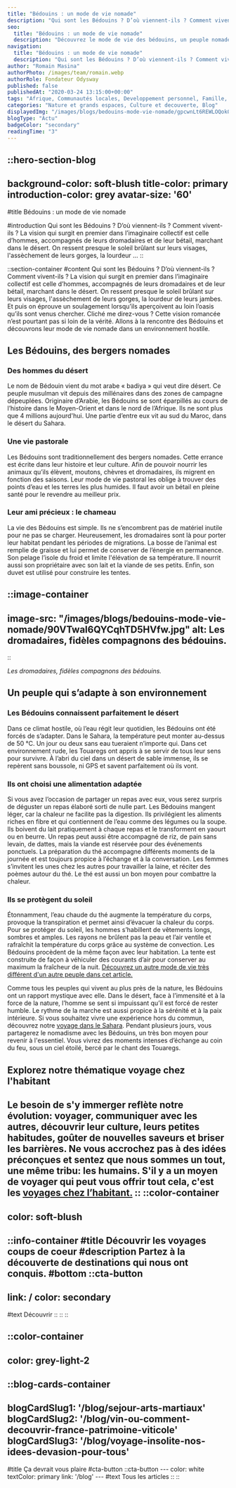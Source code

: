 ```yaml
---
title: "Bédouins : un mode de vie nomade"
description: "Qui sont les Bédouins ? D’où viennent-ils ? Comment vivent-ils ? La vision qui surgit en premier dans l’imaginaire collectif est celle d’hommes, accompagnés de leurs dromadaires et de leur bétail, marchant dans le désert. On ressent presque le soleil brûlant sur leurs visages, l'assèchement de leurs gorges, la lourdeur ..."
seo:
  title: "Bédouins : un mode de vie nomade"
  description: "Découvrez le mode de vie des bédouins, un peuple nomade qui a su apprivoiser et s'adapter à la vie dans le désert."
navigation:
  title: "Bédouins : un mode de vie nomade"
  description: "Qui sont les Bédouins ? D’où viennent-ils ? Comment vivent-ils ? La vision qui surgit en premier dans l’imaginaire collectif est celle d’hommes, accompagnés de leurs dromadaires et de leur bétail, marchant dans le désert. On ressent presque le soleil brûlant sur leurs visages, l'assèchement de leurs gorges, la lourdeur ..."
author: "Romain Masina"
authorPhoto: /images/team/romain.webp
authorRole: Fondateur Odysway
published: false
publishedAt: "2020-03-24 13:15:00+00:00"
tags: "Afrique, Communautés locales, Developpement personnel, Famille, Grands espaces, Maroc"
categories: "Nature et grands espaces, Culture et decouverte, Blog"
displayedImg: "/images/blogs/bedouins-mode-vie-nomade/gpcwnLt6REWLOQok0Wrf.jpg"
blogType: "Actu"
badgeColor: "secondary"
readingTime: "3"
---
```


::hero-section-blog
---
background-color: soft-blush
title-color: primary
introduction-color: grey
avatar-size: '60'
---
#title
Bédouins : un mode de vie nomade

#introduction
Qui sont les Bédouins ? D’où viennent-ils ? Comment vivent-ils ? La vision qui surgit en premier dans l’imaginaire collectif est celle d’hommes, accompagnés de leurs dromadaires et de leur bétail, marchant dans le désert. On ressent presque le soleil brûlant sur leurs visages, l'assèchement de leurs gorges, la lourdeur ...
::

::section-container
#content
Qui sont les Bédouins ? D’où viennent-ils ? Comment vivent-ils ? La vision qui surgit en premier dans l’imaginaire collectif est celle d’hommes, accompagnés de leurs dromadaires et de leur bétail, marchant dans le désert. On ressent presque le soleil brûlant sur leurs visages, l'assèchement de leurs gorges, la lourdeur de leurs jambes. Et puis on éprouve un soulagement lorsqu’ils aperçoivent au loin l’oasis qu’ils sont venus chercher. Cliché me direz-vous ? Cette vision romancée n’est pourtant pas si loin de la vérité. Allons à la rencontre des Bédouins et découvrons leur mode de vie nomade dans un environnement hostile.

## Les Bédouins, des bergers nomades

### Des hommes du désert

Le nom de Bédouin vient du mot arabe « badiya » qui veut dire désert. Ce peuple musulman vit depuis des millénaires dans des zones de campagne dépeuplées. Originaire d’Arabie, les Bédouins se sont éparpillés au cours de l’histoire dans le Moyen-Orient et dans le nord de l’Afrique. Ils ne sont plus que 4 millions aujourd'hui. Une partie d’entre eux vit au sud du Maroc, dans le désert du Sahara. 

### Une vie pastorale

Les Bédouins sont traditionnellement des bergers nomades. Cette errance est écrite dans leur histoire et leur culture. Afin de pouvoir nourrir les animaux qu’ils élèvent, moutons, chèvres et dromadaires, ils migrent en fonction des saisons. Leur mode de vie pastoral les oblige à trouver des points d’eau et les terres les plus humides. Il faut avoir un bétail en pleine santé pour le revendre au meilleur prix.

### Leur ami précieux : le chameau

La vie des Bédouins est simple. Ils ne s’encombrent pas de matériel inutile pour ne pas se charger. Heureusement, les dromadaires sont là pour porter leur habitat pendant les périodes de migrations. La bosse de l’animal est remplie de graisse et lui permet de conserver de l’énergie en permanence. Son pelage l’isole du froid et limite l'élévation de sa température. Il nourrit aussi son propriétaire avec son lait et la viande de ses petits. Enfin, son duvet est utilisé pour construire les tentes.

::image-container
---
image-src: "/images/blogs/bedouins-mode-vie-nomade/90VTwaI6QYCqhTD5HVfw.jpg"
alt: Les dromadaires, fidèles compagnons des bédouins.
---
::

_Les dromadaires, fidèles compagnons des bédouins._

## Un peuple qui s’adapte à son environnement

### Les Bédouins connaissent parfaitement le désert

Dans ce climat hostile, où l’eau régit leur quotidien, les Bédouins ont été forcés de s’adapter. Dans le Sahara, la température peut monter au-dessus de 50 °C. Un jour ou deux sans eau tueraient n’importe qui. Dans cet environnement rude, les Touaregs ont appris à se servir de tous leur sens pour survivre. À l’abri du ciel dans un désert de sable immense, ils se repèrent sans boussole, ni GPS et savent parfaitement où ils vont.

### Ils ont choisi une alimentation adaptée

Si vous avez l’occasion de partager un repas avec eux, vous serez surpris de déguster un repas élaboré sorti de nulle part. Les Bédouins mangent léger, car la chaleur ne facilite pas la digestion. Ils privilégient les aliments riches en fibre et qui contiennent de l’eau comme des légumes ou la soupe. Ils boivent du lait pratiquement à chaque repas et le transforment en yaourt ou en beurre. Un repas peut aussi être accompagné de riz, de pain sans levain, de dattes, mais la viande est réservée pour des événements ponctuels. La préparation du thé accompagne différents moments de la journée et est toujours propice à l’échange et à la conversation. Les femmes s’invitent les unes chez les autres pour travailler la laine, et réciter des poèmes autour du thé. Le thé est aussi un bon moyen pour combattre la chaleur. 

### Ils se protègent du soleil

Étonnamment, l’eau chaude du thé augmente la température du corps, provoque la transpiration et permet ainsi d’évacuer la chaleur du corps. Pour se protéger du soleil, les hommes s’habillent de vêtements longs, sombres et amples. Les rayons ne brûlent pas la peau et l’air ventile et rafraîchit la température du corps grâce au système de convection. Les Bédouins procèdent de la même façon avec leur habitation. La tente est construite de façon à véhiculer des courants d’air pour conserver au maximum la fraîcheur de la nuit. [Découvrez un autre mode de vie très différent d'un autre peuple dans cet article.](https://odysway.com/immersion-chez-les-populations-du-grand-rift-africain)

Comme tous les peuples qui vivent au plus près de la nature, les Bédouins ont un rapport mystique avec elle. Dans le désert, face à l’immensité et à la force de la nature, l’homme se sent si impuissant qu’il est forcé de rester humble. Le rythme de la marche est aussi propice à la sérénité et à la paix intérieure. Si vous souhaitez vivre une expérience hors du commun, découvrez notre [voyage dans le Sahara](https://odysway.com/voyages/marche-silencieuse-sahara?utm_source=Blog&utm_medium=SEO&utm_campaign=B%C3%A9douins_mode_vie_nomade). Pendant plusieurs jours, vous partagerez le nomadisme avec les Bédouins, un très bon moyen pour revenir à l'essentiel. Vous vivrez des moments intenses d’échange au coin du feu, sous un ciel étoilé, bercé par le chant des Touaregs.

## Explorez notre thématique voyage chez l'habitant

Le besoin de s'y immerger reflète notre évolution: voyager, communiquer avec les autres, découvrir leur culture, leurs petites habitudes, goûter de nouvelles saveurs et briser les barrières. Ne vous accrochez pas à des idées préconçues et sentez que nous sommes un tout, une même tribu: les humains. S'il y a un moyen de voyager qui peut vous offrir tout cela, c'est les [voyages chez l’habitant.](https://odysway.com/thematiques/sejours-chez-l-habitant)
::
::color-container
---
color: soft-blush
---
  ::info-container
  #title
  Découvrir les voyages coups de coeur
  #description
  Partez à la découverte de destinations qui nous ont conquis.
  #bottom
  ::cta-button
  ---
  link: /
  color: secondary
  ---
  #text
  Découvrir
  ::
  ::
::

::color-container
---
color: grey-light-2
---
  ::blog-cards-container
  ---
  blogCardSlug1: '/blog/sejour-arts-martiaux' 
  blogCardSlug2: '/blog/vin-ou-comment-decouvrir-france-patrimoine-viticole' 
  blogCardSlug3: '/blog/voyage-insolite-nos-idees-devasion-pour-tous' 
  ---
  #title
  Ça devrait vous plaire
  #cta-button
    ::cta-button
    ---
    color: white
    textColor: primary
    link: '/blog'
    ---
    #text
    Tous les  articles
    ::
  ::
